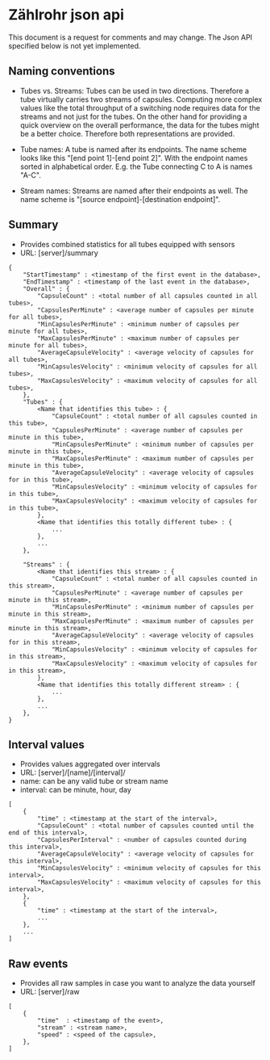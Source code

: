 Zählrohr json api
=================
This document is a request for comments and may change.
The Json API specified below is not yet implemented.

Naming conventions
------------------
* Tubes vs. Streams: Tubes can be used in two directions.
  Therefore a tube virtually carries two streams of capsules.
  Computing more complex values like the total throughput of a switching node
  requires data for the streams and not just for the tubes.
  On the other hand for providing a quick overview on the overall performance,
  the data for the tubes might be a better choice.
  Therefore both representations are provided.

* Tube names: A tube is named after its endpoints.
  The name scheme looks like this "[end point 1]-[end point 2]".
  With the endpoint names sorted in alphabetical order.
  E.g. the Tube connecting C to A is names "A-C".

* Stream names: Streams are named after their endpoints as well.
  The name scheme is "[source endpoint]-[destination endpoint]".

Summary
-------
* Provides combined statistics for all tubes equipped with sensors
* URL: [server]/summary
```
{
	"StartTimestamp" : <timestamp of the first event in the database>,
	"EndTimestamp" : <timestamp of the last event in the database>,
	"Overall" : {
		"CapsuleCount" : <total number of all capsules counted in all tubes>,
		"CapsulesPerMinute" : <average number of capsules per minute for all tubes>,
		"MinCapsulesPerMinute" : <minimum number of capsules per minute for all tubes>,
		"MaxCapsulesPerMinute" : <maximum number of capsules per minute for all tubes>,
		"AverageCapsuleVelocity" : <average velocity of capsules for all tubes>,
		"MinCapsulesVelocity" : <minimum velocity of capsules for all tubes>,
		"MaxCapsulesVelocity" : <maximum velocity of capsules for all tubes>,
	},
	"Tubes" : {
		<Name that identifies this tube> : {
			"CapsuleCount" : <total number of all capsules counted in this tube>,
			"CapsulesPerMinute" : <average number of capsules per minute in this tube>,
			"MinCapsulesPerMinute" : <minimum number of capsules per minute in this tube>,
			"MaxCapsulesPerMinute" : <maximum number of capsules per minute in this tube>,
			"AverageCapsuleVelocity" : <average velocity of capsules for in this tube>,
			"MinCapsulesVelocity" : <minimum velocity of capsules for in this tube>,
			"MaxCapsulesVelocity" : <maximum velocity of capsules for in this tube>,
		},
		<Name that identifies this totally different tube> : {
			...
		},
		...
	},

	"Streams" : {
		<Name that identifies this stream> : {
			"CapsuleCount" : <total number of all capsules counted in this stream>,
			"CapsulesPerMinute" : <average number of capsules per minute in this stream>,
			"MinCapsulesPerMinute" : <minimum number of capsules per minute in this stream>,
			"MaxCapsulesPerMinute" : <maximum number of capsules per minute in this stream>,
			"AverageCapsuleVelocity" : <average velocity of capsules for in this stream>,
			"MinCapsulesVelocity" : <minimum velocity of capsules for in this stream>,
			"MaxCapsulesVelocity" : <maximum velocity of capsules for in this stream>,
		},
		<Name that identifies this totally different stream> : {
			...
		},
		...
	},
}
```

Interval values
---------------
* Provides values aggregated over intervals
* URL: [server]/[name]/[interval]/
* name: can be any valid tube or stream name
* interval: can be minute, hour, day

```
[
	{
		"time" : <timestamp at the start of the interval>,
		"CapsuleCount" : <total number of capsules counted until the end of this interval>,
		"CapsulesPerInterval" : <number of capsules counted during this interval>,
		"AverageCapsuleVelocity" : <average velocity of capsules for this interval>,
		"MinCapsulesVelocity" : <minimum velocity of capsules for this interval>,
		"MaxCapsulesVelocity" : <maximum velocity of capsules for this interval>,
	},
	{
		"time" : <timestamp at the start of the interval>,
		...
	},
	...
]
```

Raw events
----------
* Provides all raw samples in case you want to analyze the data yourself
* URL: [server]/raw

```
[
	{
		"time"  : <timestamp of the event>,
		"stream" : <stream name>,
		"speed" : <speed of the capsule>,
	},
]
```







